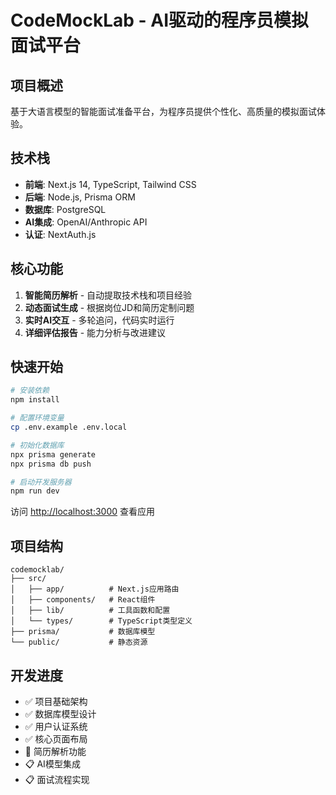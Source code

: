 # CodeMockLab - AI驱动的程序员模拟面试平台

## 项目概述
基于大语言模型的智能面试准备平台，为程序员提供个性化、高质量的模拟面试体验。

## 技术栈
- **前端**: Next.js 14, TypeScript, Tailwind CSS
- **后端**: Node.js, Prisma ORM
- **数据库**: PostgreSQL
- **AI集成**: OpenAI/Anthropic API
- **认证**: NextAuth.js

## 核心功能
1. **智能简历解析** - 自动提取技术栈和项目经验
2. **动态面试生成** - 根据岗位JD和简历定制问题
3. **实时AI交互** - 多轮追问，代码实时运行
4. **详细评估报告** - 能力分析与改进建议

## 快速开始

```bash
# 安装依赖
npm install

# 配置环境变量
cp .env.example .env.local

# 初始化数据库
npx prisma generate
npx prisma db push

# 启动开发服务器
npm run dev
```

访问 [http://localhost:3000](http://localhost:3000) 查看应用

## 项目结构
```
codemocklab/
├── src/
│   ├── app/          # Next.js应用路由
│   ├── components/   # React组件
│   ├── lib/          # 工具函数和配置
│   └── types/        # TypeScript类型定义
├── prisma/           # 数据库模型
└── public/           # 静态资源
```

## 开发进度
- ✅ 项目基础架构
- ✅ 数据库模型设计
- ✅ 用户认证系统
- ✅ 核心页面布局
- 🔄 简历解析功能
- 📋 AI模型集成
- 📋 面试流程实现
